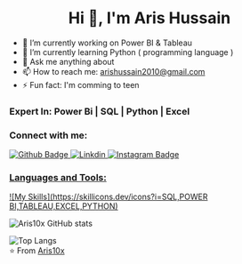 
 <h1 align="center">Hi 👋, I'm Aris Hussain </h1>

- 🔭 I’m currently working on Power BI & Tableau
- 🌱 I’m currently learning Python ( programming language )
- 💬 Ask me anything about  
- 📫 How to reach me: arishussain2010@gmail.com
- ⚡ Fun fact: I'm comming to teen
### Expert In: Power Bi | SQL | Python | Excel 
  
### Connect with me:
<div id="badges">
  <a href="https://github.com/Aris10x">
    <img src="https://img.shields.io/badge/Github-white?style=for-the-badge&logo=Github&logoColor=black" alt="Github Badge"/>
  </a>
  <a href="https://www.linkdin.com/aris hussain/">
    <img src="https://img.shields.io/badge/linkdin-red?style=for-the-badge&logo=Linkdin&logoColor=blue" alt="Linkdin"/>
  </a>
   <a href="https://www.instagram.com/arishussain_10x">
    <img src="https://img.shields.io/badge/Instagram-purple?style=for-the-badge&logo=instagram&logoColor=white" alt="Instagram Badge"/>
</div>

### Languages and Tools:
[![My Skills](https://skillicons.dev/icons?i=SQL,POWER BI,TABLEAU,EXCEL,PYTHON)](https://skillicons.dev)

![Aris10x GitHub stats](https://github-readme-stats.vercel.app/api?username=Aris10x&show_icons=true&theme=dark)

![Top Langs](https://github-readme-stats.vercel.app/api/top-langs/?username=Aris10x&theme=dark)
<br>
⭐️ From [Aris10x](https://github.com/Aris10x)
